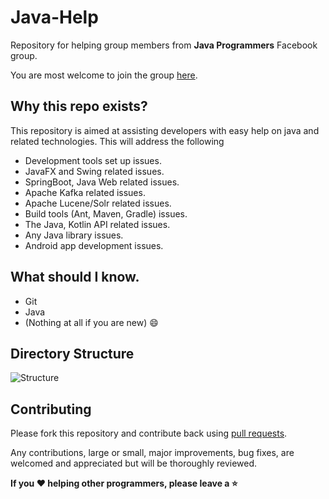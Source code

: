 # Java-Help

Repository for helping group members from **Java Programmers** Facebook group.

You are most welcome to join the group [here](https://www.facebook.com/groups/184139591763145/).

## Why this repo exists?

This repository is aimed at assisting developers with easy help on java and related technologies. This will address the following

- Development tools set up issues.
- JavaFX and Swing related issues.
- SpringBoot, Java Web related issues.
- Apache Kafka related issues.
- Apache Lucene/Solr related issues.
- Build tools (Ant, Maven, Gradle) issues.
- The Java, Kotlin API related issues.
- Any Java library issues.
- Android app development issues.

## What should I know.

- Git
- Java
- (Nothing at all if you are new) :smile:

## Directory Structure

![Structure](https://raw.githubusercontent.com/naseemali925/java-repo/master/Assets/structure.png)

## Contributing

Please fork this repository and contribute back using [pull requests](https://github.com/naseemali925/java-repo/pulls).

Any contributions, large or small, major improvements, bug fixes, are welcomed and appreciated but will be thoroughly reviewed.

**If you :heart: helping other programmers, please leave a :star:**
